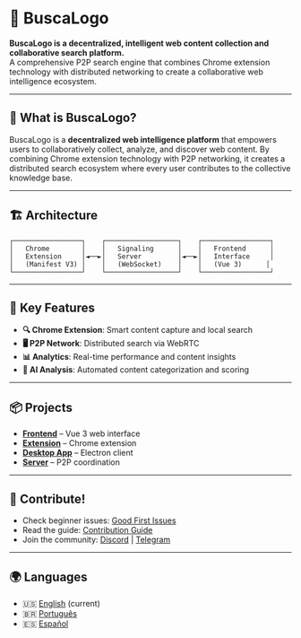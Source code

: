 # 🚀 BuscaLogo

**BuscaLogo is a decentralized, intelligent web content collection and collaborative search platform.**  
A comprehensive P2P search engine that combines Chrome extension technology with distributed networking to create a collaborative web intelligence ecosystem.

---

## 🌟 **What is BuscaLogo?**

BuscaLogo is a **decentralized web intelligence platform** that empowers users to collaboratively collect, analyze, and discover web content. By combining Chrome extension technology with P2P networking, it creates a distributed search ecosystem where every user contributes to the collective knowledge base.

---

## 🏗️ **Architecture**

```
┌─────────────────┐    ┌──────────────────┐    ┌─────────────────┐
│   Chrome        │    │   Signaling      │    │   Frontend      │
│   Extension     │◄──►│   Server         │◄──►│   Interface     │
│   (Manifest V3) │    │   (WebSocket)    │    │   (Vue 3)      │
└─────────────────┘    └──────────────────┘    └─────────────────┘
```

---

## 🚀 **Key Features**

- **🔍 Chrome Extension**: Smart content capture and local search
- **🖥️ P2P Network**: Distributed search via WebRTC
- **📊 Analytics**: Real-time performance and content insights
- **🤖 AI Analysis**: Automated content categorization and scoring

---

## 📦 **Projects**

- [**Frontend**](https://github.com/buscalogo/frontend) – Vue 3 web interface
- [**Extension**](https://github.com/buscalogo/extension) – Chrome extension
- [**Desktop App**](https://github.com/buscalogo/desktop-app) – Electron client
- [**Server**](https://github.com/buscalogo/server) – P2P coordination

---

## 🤝 **Contribute!**

- Check beginner issues: [Good First Issues](https://github.com/buscalogo/issues?q=is%3Aissue+is%3Aopen+label%3A%22good+first+issue%22)
- Read the guide: [Contribution Guide](https://github.com/buscalogo/frontend/blob/main/CONTRIBUTING.md)
- Join the community: [Discord](#) | [Telegram](#)

---

## 🌍 **Languages**

- 🇺🇸 [English](https://github.com/buscalogo) (current)
- 🇧🇷 [Português](https://github.com/buscalogo/README_PT.md)
- 🇪🇸 [Español](https://github.com/buscalogo/README_ES.md)
